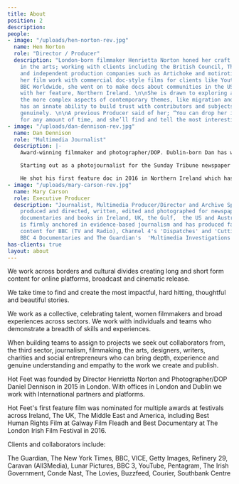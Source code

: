 ```yaml
---
title: About
position: 2
description: 
people:
- image: "/uploads/hen-norton-rev.jpg"
  name: Hen Norton
  role: "Director / Producer"
  description: "London-born filmmaker Henrietta Norton honed her craft originally
    in the arts; working with clients including the British Council, The Arts Council
    and independent production companies such as Artichoke and motiroti.\n\nStarting
    her film work with commercial doc-style films for clients like Youtube and the
    BBC Worldwide, she went on to make docs about communities in the US, Greece and,
    with her feature, Northern Ireland. \n\nShe is drawn to exploring and investigating
    the more complex aspects of contemporary themes, like migration and identity and
    has an innate ability to build trust with contributors and subjects quickly and
    genuinely. \n\nA previous Producer said of her; “You can drop her in anywhere,
    for any amount of time, and she’ll find and tell the most interesting story there.”"
- image: "/uploads/dan-dennison-rev.jpg"
  name: Dan Dennison
  role: "Multimedia Journalist"
  description: |-
    Award-winning filmmaker and photographer/DOP. Dublin-born Dan has worked in both the documentary and commercial worlds for the last 12 years.

    Starting out as a photojournalist for the Sunday Tribune newspaper in Dublin and a music photographer for NME, he has gone on to work with some of the largest brands, agencies and broadcast partners all over the world.

    He shot his first feature doc in 2016 in Northern Ireland which has toured more than 6 international film festivals. More recently he has been shooting and editing for various platforms like The Guardian and the New York Times.
- image: "/uploads/mary-carson-rev.jpg"
  name: Mary Carson
  role: Executive Producer
  description: "Journalist, Multimedia Producer/Director and Archive Specialist. In her time chasing stories, she has traveled extensively,
    produced and directed, written, edited and photographed for newspapers, websites,
    documentaries and books in Ireland, UK, the Gulf,  the US and Australia. \n\nShe
    is firmly anchored in evidence-based journalism and has produced factual and news
    content for BBC (TV and Radio), Channel 4's 'Dispatches' and 'Cutting Edge' strands;
    BBC 4 Documentaries and The Guardian's  'Multimedia Investigations' team."
has-clients: true
layout: about
---
```


We work across borders and cultural divides creating long and short form content for online platforms, broadcast and cinematic release. 

We take time to find and create the most impactful, hard hitting, thoughtful and beautiful stories. 

We work as a collective, celebrating talent, women filmmakers and broad experiences across sectors. We work with individuals and teams who demonstrate a breadth of skills and experiences. 

When building teams to assign to projects we seek out collaborators from, the third sector, journalism, filmmaking, the arts, designers, writers, charities and social entrepreneurs who can bring depth, experience and genuine understanding and empathy to the work we create and publish. 

Hot Feet was founded by Director Henrietta Norton and Photographer/DOP Daniel Dennison in 2015 in London. With offices in London and Dublin we work with International partners and platforms. 

Hot Feet's first feature film was nominated for multiple awards at festivals across Ireland, The UK, The Middle East and America, including Best Human Rights Film at Galway Film Fleadh and Best Documentary at The London Irish Film Festival in 2016.

Clients and collaborators include: 

The Guardian, The New York Times, BBC, VICE, Getty Images, Refinery 29, Caravan (All3Media), Lunar Pictures, BBC 3, YouTube, Pentagram, The Irish Government, Conde Nast, The Lovies, Buzzfeed, Courier, Southbank Centre
